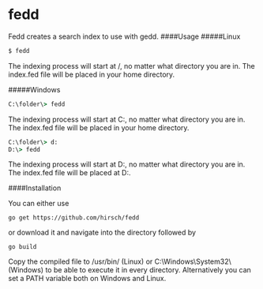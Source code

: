 fedd
====

Fedd creates a search index to use with gedd.
####Usage
#####Linux
```bash
$ fedd
```
The indexing process will start at /, no matter what directory you are in.
The index.fed file will be placed in your home directory.

#####Windows
```cmd
C:\folder\> fedd
```
The indexing process will start at C:\, no matter what directory you are in.
The index.fed file will be placed in your home directory.

```cmd
C:\folder\> d:
D:\> fedd
```
The indexing process will start at D:\, no matter what directory you are in.
The index.fed file will be placed at D:\.

####Installation

You can either use
```
go get https://github.com/hirsch/fedd
```
or download it and navigate into the directory followed by
```
go build
```
Copy the compiled file to /usr/bin/ (Linux) or C:\Windows\System32\ (Windows)
to be able to execute it in every directory.
Alternatively you can set a PATH variable both on Windows and Linux.


